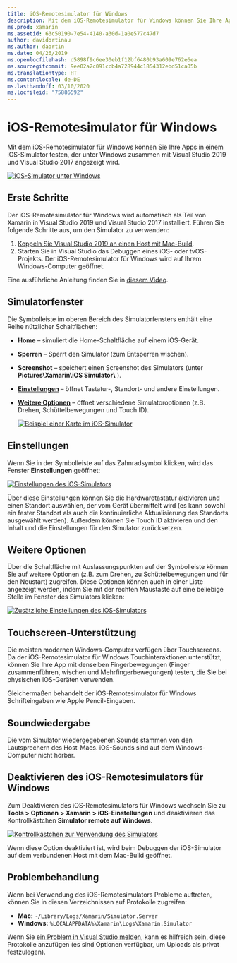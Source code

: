 ```yaml
---
title: iOS-Remotesimulator für Windows
description: Mit dem iOS-Remotesimulator für Windows können Sie Ihre Apps in einem iOS-Simulator testen, der unter Windows zusammen mit Visual Studio 2019 angezeigt wird.
ms.prod: xamarin
ms.assetid: 63c50190-7e54-4140-a30d-1a0e577c47d7
author: davidortinau
ms.author: daortin
ms.date: 04/26/2019
ms.openlocfilehash: d5898f9c6ee30eb1f12bf6480b93a609e762e6ea
ms.sourcegitcommit: 9ee02a2c091ccb4a728944c1854312ebd51ca05b
ms.translationtype: HT
ms.contentlocale: de-DE
ms.lasthandoff: 03/10/2020
ms.locfileid: "75886592"
---
```

# <a name="remoted-ios-simulator-for-windows"></a>iOS-Remotesimulator für Windows

Mit dem iOS-Remotesimulator für Windows können Sie Ihre Apps in einem iOS-Simulator testen, der unter Windows zusammen mit Visual Studio 2019 und Visual Studio 2017 angezeigt wird.

[![iOS-Simulator unter Windows](images/hero-sml.png "iOS-Simulator unter Windows")](images/hero.png#lightbox)

## <a name="getting-started"></a>Erste Schritte

Der iOS-Remotesimulator für Windows wird automatisch als Teil von Xamarin in Visual Studio 2019 und Visual Studio 2017 installiert. Führen Sie folgende Schritte aus, um den Simulator zu verwenden:

1. [Koppeln Sie Visual Studio 2019 an einen Host mit Mac-Build](~/ios/get-started/installation/windows/connecting-to-mac/index.md).
2. Starten Sie in Visual Studio das Debuggen eines iOS- oder tvOS-Projekts. Der iOS-Remotesimulator für Windows wird auf Ihrem Windows-Computer geöffnet.

Eine ausführliche Anleitung finden Sie in [diesem Video](deploy.md).

## <a name="simulator-window"></a>Simulatorfenster

Die Symbolleiste im oberen Bereich des Simulatorfensters enthält eine Reihe nützlicher Schaltflächen:

- **Home** – simuliert die Home-Schaltfläche auf einem iOS-Gerät.
- **Sperren** – Sperrt den Simulator (zum Entsperren wischen).
- **Screenshot** – speichert einen Screenshot des Simulators (unter **Pictures\Xamarin\iOS Simulator\\** ).
- [**Einstellungen**](#settings) – öffnet Tastatur-, Standort- und andere Einstellungen.
- [**Weitere Optionen**](#other-options) – öffnet verschiedene Simulatoroptionen (z.B. Drehen, Schüttelbewegungen und Touch ID).

    [![Beispiel einer Karte im iOS-Simulator](images/maps-app-sml.png "Beispiel einer Karte im iOS-Simulator")](images/maps-app.png#lightbox)

## <a name="settings"></a>Einstellungen

Wenn Sie in der Symbolleiste auf das Zahnradsymbol klicken, wird das Fenster **Einstellungen** geöffnet:

[![Einstellungen des iOS-Simulators](images/settings-sml.png "Einstellungen des iOS-Simulators")](images/settings.png#lightbox)

Über diese Einstellungen können Sie die Hardwaretastatur aktivieren und einen Standort auswählen, der vom Gerät übermittelt wird (es kann sowohl ein fester Standort als auch die kontinuierliche Aktualisierung des Standorts ausgewählt werden). Außerdem können Sie Touch ID aktivieren und den Inhalt und die Einstellungen für den Simulator zurücksetzen.

## <a name="other-options"></a>Weitere Optionen

Über die Schaltfläche mit Auslassungspunkten auf der Symbolleiste können Sie auf weitere Optionen (z.B. zum Drehen, zu Schüttelbewegungen und für den Neustart) zugreifen. Diese Optionen können auch in einer Liste angezeigt werden, indem Sie mit der rechten Maustaste auf eine beliebige Stelle im Fenster des Simulators klicken:

[![Zusätzliche Einstellungen des iOS-Simulators](images/more-sml.png "Zusätzliche Einstellungen des iOS-Simulators")](images/more.png#lightbox)

## <a name="touchscreen-support"></a>Touchscreen-Unterstützung

Die meisten modernen Windows-Computer verfügen über Touchscreens. Da der iOS-Remotesimulator für Windows Touchinteraktionen unterstützt, können Sie Ihre App mit denselben Fingerbewegungen (Finger zusammenführen, wischen und Mehrfingerbewegungen) testen, die Sie bei physischen iOS-Geräten verwenden.

Gleichermaßen behandelt der iOS-Remotesimulator für Windows Schrifteingaben wie Apple Pencil-Eingaben.

## <a name="sound-handling"></a>Soundwiedergabe

Die vom Simulator wiedergegebenen Sounds stammen von den Lautsprechern des Host-Macs.
iOS-Sounds sind auf dem Windows-Computer nicht hörbar.

## <a name="disabling-the-remoted-ios-simulator-for-windows"></a>Deaktivieren des iOS-Remotesimulators für Windows

Zum Deaktivieren des iOS-Remotesimulators für Windows wechseln Sie zu **Tools > Optionen > Xamarin > iOS-Einstellungen** und deaktivieren das Kontrollkästchen **Simulator remote auf Windows**.

[![Kontrollkästchen zur Verwendung des Simulators](images/options-sml.png "Kontrollkästchen zur Verwendung des Simulators")](images/options.png#lightbox)

Wenn diese Option deaktiviert ist, wird beim Debuggen der iOS-Simulator auf dem verbundenen Host mit dem Mac-Build geöffnet.

## <a name="troubleshooting"></a>Problembehandlung

Wenn bei Verwendung des iOS-Remotesimulators Probleme auftreten, können Sie in diesen Verzeichnissen auf Protokolle zugreifen:

- **Mac:** `~/Library/Logs/Xamarin/Simulator.Server`
- **Windows:** `%LOCALAPPDATA%\Xamarin\Logs\Xamarin.Simulator`

Wenn Sie [ein Problem in Visual Studio melden](https://docs.microsoft.com/visualstudio/ide/how-to-report-a-problem-with-visual-studio), kann es hilfreich sein, diese Protokolle anzufügen (es sind Optionen verfügbar, um Uploads als privat festzulegen).
